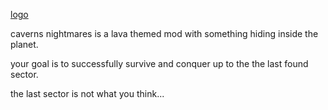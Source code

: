 [logo](https://github.com/New-guys5634/lava-campgian/tree/main/sprites-override/Ui)

caverns nightmares is a lava themed mod with something hiding inside the planet.

your goal is to successfully survive and conquer up to the the last found sector.

the last sector is not what you think...
